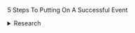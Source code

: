 5 Steps To Putting On A Successful Event
<details>
* <summary>Research</summary>
  * Define your goals and objectives
  * Outline what your event will entail, and check it is feasible
  
</details>
